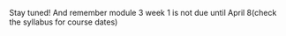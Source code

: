 Stay tuned!  And remember module 3 week 1 is not due until April 8(check the syllabus for course dates)